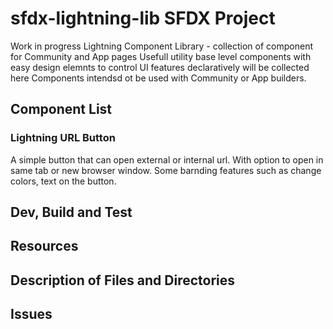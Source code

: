# sfdx-lightning-lib SFDX Project

Work in progress
Lightning Component Library - collection of component for Community and App pages
Usefull utility base level components with easy design elemnts to control UI features declaratively will be collected here
Components intendsd ot be used with Community or App builders.

## Component List

### Lightning URL Button

A simple button that can open external or internal url. With option to open in same tab or new browser window.
Some barnding features such as change colors, text on the button.


## Dev, Build and Test


## Resources


## Description of Files and Directories


## Issues


